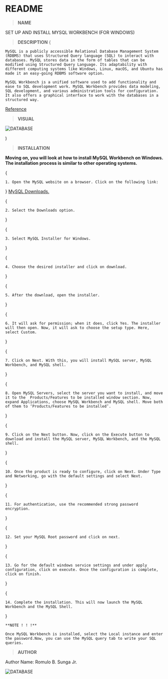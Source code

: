  # README

 > **NAME**

 SET UP AND INSTALL MYSQL WORKBENCH (FOR WINDOWS)

 > **DESCRIPTION**
 {

    MySQL is a publicly accessible Relational Database Management System (RDBMS) that uses Structured Query language (SQL) to interact with databases. MySQL stores data in the form of tables that can be modified using Structured Query Language. Its adaptability with different computing systems like Windows, Linux, macOS, and Ubuntu has made it an easy-going RDBMS software option.

    MySQL Workbench is a unified software used to add functionality and ease to SQL development work. MySQL Workbench provides data modeling, SQL development, and various administration tools for configuration. It also offers a graphical interface to work with the databases in a structured way.

 


[Reference](https://www.simplilearn.com/tutorials/mysql-tutorial/mysql-workbench-installation)

> **VISUAL**
  

![DATABASE](https://www.simplilearn.com/ice9/free_resources_article_thumb/MySQL-Logo.wine.png)

)

> **INSTALLATION**

**Moving on, you will look at how to install MySQL Workbench on Windows. The installation process is similar to other operating systems.**

{

    1. Open the MySQL website on a browser. Click on the following link:
}
[MySQL Downloads.](https://www.mysql.com/downloads/)

{


    2. Select the Downloads option.

}

{

    3. Select MySQL Installer for Windows.


}

{

    4. Choose the desired installer and click on download.

}

{

    5. After the download, open the installer.

}

{

    6. It will ask for permission; when it does, click Yes. The installer will then open. Now, it will ask to choose the setup type. Here, select Custom.
   
}

{

    7. Click on Next. With this, you will install MySQL server, MySQL Workbench, and MySQL shell.

}

{
    
    8. Open MySQL Servers, select the server you want to install, and move it to the  Products/Features to be installed window section. Now, expand Applications, choose MySQL Workbench and MySQL shell. Move both of them to ‘Products/Features to be installed’.

}

{

    9. Click on the Next button. Now, click on the Execute button to download and install the MySQL server, MySQL Workbench, and the MySQL shell.
   
}

{

    10. Once the product is ready to configure, click on Next. Under Type and Networking, go with the default settings and select Next.
}

{

    11. For authentication, use the recommended strong password encryption.
}

{
    
    12. Set your MySQL Root password and click on next.

}

{

    13. Go for the default windows service settings and under apply configuration, click on execute. Once the configuration is complete, click on finish.
}

{

    14. Complete the installation. This will now launch the MySQL Workbench and the MySQL Shell.
}

    **NOTE ! ! !**
    
    Once MySQL Workbench is installed, select the Local instance and enter the password.Now, you can use the MySQL query tab to write your SQL queries. 


> **AUTHOR**

Author Name: Romulo B. Sunga Jr.

![DATABASE](https://scontent.fceb2-1.fna.fbcdn.net/v/t39.30808-6/242306316_557561602124319_5224960216335748851_n.jpg?_nc_cat=101&ccb=1-5&_nc_sid=09cbfe&_nc_eui2=AeFE4uKL9DcKNkDVhfuXfmyvNzYXFEkdSBs3NhcUSR1IGxzXwLjMtPzLiVggPd6yddBV9HGCH2uBsWheN2sWGZem&_nc_ohc=q4i_acBB-bIAX9m1LIB&_nc_ht=scontent.fceb2-1.fna&oh=eed3cb16e53b2a4a6757992316676990&oe=61A72D7D)


